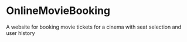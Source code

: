 # OnlineMovieBooking
A website for booking movie tickets for a cinema with seat selection and user history
